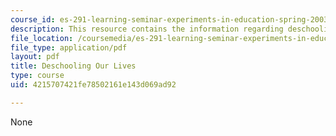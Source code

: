 ```yaml
---
course_id: es-291-learning-seminar-experiments-in-education-spring-2003
description: This resource contains the information regarding deschooling our lives.
file_location: /coursemedia/es-291-learning-seminar-experiments-in-education-spring-2003/4215707421fe78502161e143d069ad92_MITES_291S03_9b_hern.pdf
file_type: application/pdf
layout: pdf
title: Deschooling Our Lives
type: course
uid: 4215707421fe78502161e143d069ad92

---
```

None